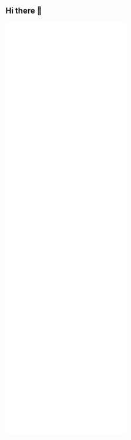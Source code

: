## Hi there 👋

<img src="https://github.com/04AR/04AR/blob/main/github-metrics.svg" width="65%" />

